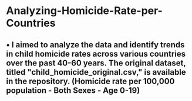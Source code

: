 # Analyzing-Homicide-Rate-per-Countries

## • I aimed to analyze the data and identify trends in child homicide rates across various countries over the past 40-60 years. The original dataset, titled "child_homicide_original.csv," is available in the repository. (Homicide rate per 100,000 population - Both Sexes - Age 0-19)
